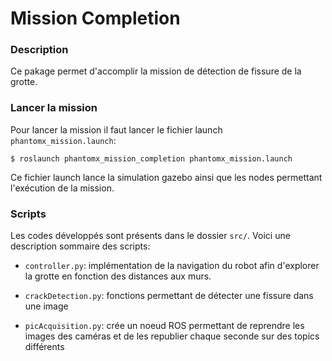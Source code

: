 # Mission Completion

### Description

Ce pakage permet d'accomplir la mission de détection de fissure de la grotte.

### Lancer la mission

Pour lancer la mission il faut lancer le fichier launch `phantomx_mission.launch`:

	$ roslaunch phantomx_mission_completion phantomx_mission.launch
	
Ce fichier launch lance la simulation gazebo ainsi que les nodes permettant l'exécution de la mission.


### Scripts

Les codes développés sont présents dans le dossier `src/`. Voici une description sommaire des scripts:

* `controller.py`: implémentation de la navigation du robot afin d'explorer la grotte en fonction des distances aux murs.

* `crackDetection.py`: fonctions permettant de détecter une fissure dans une image

* `picAcquisition.py`: crée un noeud ROS permettant de reprendre les images des caméras et de les republier chaque seconde sur des topics différents
